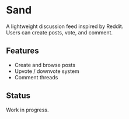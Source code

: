 # Sand

A lightweight discussion feed inspired by Reddit.  
Users can create posts, vote, and comment.

## Features

- Create and browse posts
- Upvote / downvote system
- Comment threads

## Status

Work in progress.
